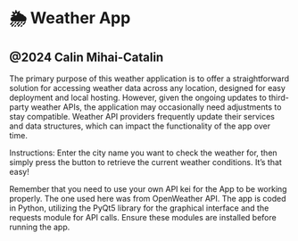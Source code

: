 # 🌦️ Weather App

@2024 Calin Mihai-Catalin
--------------------------------------------------------------------------------
The primary purpose of this weather application is to offer a straightforward solution for accessing weather data across any location, designed for easy deployment and local hosting. 
However, given the ongoing updates to third-party weather APIs, the application may occasionally need adjustments to stay compatible. 
Weather API providers frequently update their services and data structures, which can impact the functionality of the app over time.

Instructions:
Enter the city name you want to check the weather for, then simply press the button to retrieve the current weather conditions. It’s that easy!

Remember that you need to use your own API kei for the App to be working properly. The one used here was from OpenWeather API.
The app is coded in Python, utilizing the PyQt5 library for the graphical interface and the requests module for API calls. Ensure these modules are installed before running the app.
